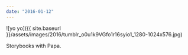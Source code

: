 ```yaml
---
date: "2016-01-12"
---
```


![yo yo]({{ site.baseurl }}/assets/images/2016/tumblr_o0u1k9VGfo1r16syio1_1280-1024x576.jpg)

Storybooks with Papa.
